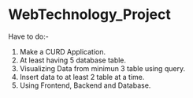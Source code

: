 # WebTechnology_Project
 Have to do:-

1. Make a CURD Application.
2. At least having 5 database table.
3. Visualizing Data from minimun 3 table using query.
4. Insert data to at least 2 table at a time.
5. Using Frontend, Backend and Database.
